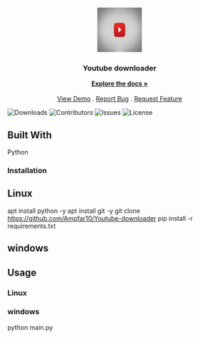 <br/>
<p align="center">
  <a href="https://github.com/Ampfar7/Youtube-downloader">
    <img src="logo.png" alt="Logo" width="100" height="100">
  </a>

  <h3 align="center">Youtube downloader</h3>

  <p align="center">
    <a href="https://github.com/Ampfar7/Youtube-downloader"><strong>Explore the docs »</strong></a>
    <br/>
    <br/>
    <a href="https://github.com/Ampfar7/Youtube-downloader">View Demo</a>
    .
    <a href="https://github.com/Ampfar7/Youtube-downloader/issues">Report Bug</a>
    .
    <a href="https://github.com/Ampfar7/Youtube-downloader/issues">Request Feature</a>
  </p>
</p>

![Downloads](https://img.shields.io/github/downloads/Ampfar7/Youtube-downloader/total) ![Contributors](https://img.shields.io/github/contributors/Ampfar7/Youtube-downloader?color=dark-green) ![Issues](https://img.shields.io/github/issues/Ampfar7/Youtube-downloader) ![License](https://img.shields.io/github/license/Ampfar7/Youtube-downloader) 

## Built With

Python

### Installation

## Linux
apt install python -y
apt install git -y
git clone https://github.com/Ampfar10/Youtube-downloader
pip install -r requirements.txt

## windows



## Usage

### Linux

### windows
python main.py

